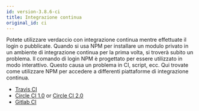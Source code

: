 ```yaml
---
id: version-3.8.6-ci
title: Integrazione continua
original_id: ci
---
```


Potete utilizzare verdaccio con integrazione continua mentre effettuate il login o pubblicate. Quando si usa NPM per installare un modulo privato in un ambiente di integrazione continua per la prima volta, si troverà subito un problema. Il comando di login NPM è progettato per essere utilizzato in modo interattivo. Questo causa un problema in CI, script, ecc. Qui trovate come utilizzare NPM per accedere a differenti piattaforme di integrazione continua.

- [Travis CI](https://remysharp.com/2015/10/26/using-travis-with-private-npm-deps)
- [Circle CI 1.0](https://circleci.com/docs/1.0/npm-login/) or [Circle CI 2.0](https://circleci.com/docs/2.0/deployment-integrations/#npm)
- [Gitlab CI](https://www.exclamationlabs.com/blog/continuous-deployment-to-npm-using-gitlab-ci/)